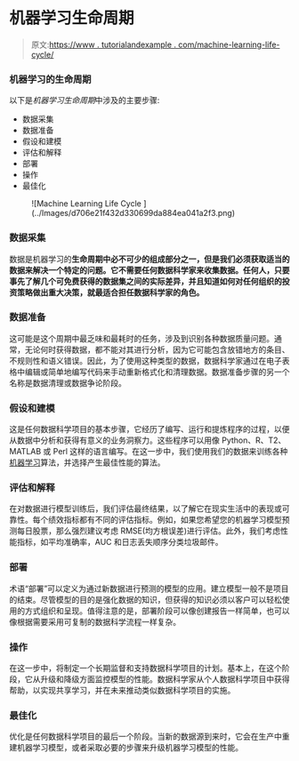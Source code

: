 # 机器学习生命周期

> 原文:[https://www . tutorialandexample . com/machine-learning-life-cycle/](https://www.tutorialandexample.com/machine-learning-life-cycle/)

### 机器学习的生命周期

以下是*机器学习生命周期*中涉及的主要步骤:

*   数据采集
*   数据准备
*   假设和建模
*   评估和解释
*   部署
*   操作
*   最佳化

<figure class="wp-block-image size-large">![Machine Learning Life Cycle ](../Images/d706e21f432d330699da884ea041a2f3.png)</figure>

### 数据采集

数据是机器学习的**生命周期中必不可少的组成部分之一，但是我们必须获取适当的数据来解决一个特定的问题。它不需要任何数据科学家来收集数据。任何人，只要事先了解几个可免费获得的数据集之间的实际差异，并且知道如何对任何组织的投资策略做出重大决策，就最适合担任数据科学家的角色。**

### 数据准备

这可能是这个周期中最乏味和最耗时的任务，涉及到识别各种数据质量问题。通常，无论何时获得数据，都不能对其进行分析，因为它可能包含放错地方的条目、不规则性和语义错误。因此，为了使用这种类型的数据，数据科学家通过在电子表格中编辑或简单地编写代码来手动重新格式化和清理数据。数据准备步骤的另一个名称是数据清理或数据争论阶段。

### 假设和建模

这是任何数据科学项目的基本步骤，它经历了编写、运行和提炼程序的过程，以便从数据中分析和获得有意义的业务洞察力。这些程序可以用像 Python、R、T2、MATLAB 或 Perl 这样的语言编写。在这一步中，我们使用我们的数据来训练各种[机器学习](https://www.tutorialandexample.com/machine-learning-tutorial/)算法，并选择产生最佳性能的算法。

### 评估和解释

在对数据进行模型训练后，我们评估最终结果，以了解它在现实生活中的表现或可靠性。每个绩效指标都有不同的评估指标。例如，如果您希望您的机器学习模型预测每日股票，那么强烈建议考虑 RMSE(均方根误差)进行评估。此外，我们考虑性能指标，如平均准确率，AUC 和日志丢失顺序分类垃圾邮件。

### 部署

术语“部署”可以定义为通过新数据进行预测的模型的应用。建立模型一般不是项目的结束。尽管模型的目的是强化数据的知识，但获得的知识必须以客户可以轻松使用的方式组织和呈现。值得注意的是，部署阶段可以像创建报告一样简单，也可以像根据需要采用可复制的数据科学流程一样复杂。

### 操作

在这一步中，将制定一个长期监督和支持数据科学项目的计划。基本上，在这个阶段，它从升级和降级方面监控模型的性能。数据科学家从个人数据科学项目中获得帮助，以实现共享学习，并在未来推动类似数据科学项目的实施。

### 最佳化

优化是任何数据科学项目的最后一个阶段。当新的数据源到来时，它会在生产中重建机器学习模型，或者采取必要的步骤来升级机器学习模型的性能。